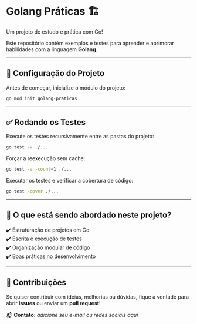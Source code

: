 # Golang Práticas 🏗️
Um projeto de estudo e prática com Go!

Este repositório contém exemplos e testes para aprender e aprimorar habilidades com a linguagem **Golang**.

---

## 📌 Configuração do Projeto
Antes de começar, inicialize o módulo do projeto:

```sh
go mod init golang-praticas
```

---

## ✅ Rodando os Testes
Execute os testes recursivamente entre as pastas do projeto:

```sh
go test -v ./...
```

Forçar a reexecução sem cache:

```sh
go test -v -count=1 ./...
```

Executar os testes e verificar a cobertura de código:

```sh
go test -cover ./...
```

---

## 🎯 O que está sendo abordado neste projeto?
✔️ Estruturação de projetos em Go  
✔️ Escrita e execução de testes  
✔️ Organização modular de código  
✔️ Boas práticas no desenvolvimento  

---

## 🚀 Contribuições
Se quiser contribuir com ideias, melhorias ou dúvidas, fique à vontade para abrir **issues** ou enviar um **pull request**!

📬 **Contato:** _adicione seu e-mail ou redes sociais aqui_
